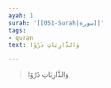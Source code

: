 ```yaml
---
ayah: 1
surah: '[[051-Surah|سورة]]'
tags:
- quran
text: وَالذَّارِيَاتِ ذَرْوًا

---
```

> وَالذَّارِيَاتِ ذَرْوًا
